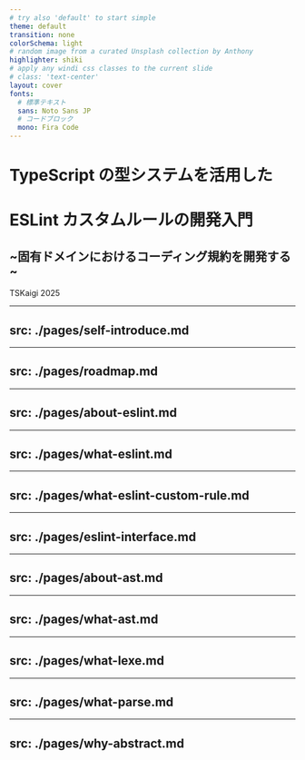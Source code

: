 ```yaml
---
# try also 'default' to start simple
theme: default
transition: none
colorSchema: light
# random image from a curated Unsplash collection by Anthony
highlighter: shiki
# apply any windi css classes to the current slide
# class: 'text-center'
layout: cover
fonts:
  # 標準テキスト
  sans: Noto Sans JP
  # コードブロック
  mono: Fira Code
---
```


# TypeScript の型システムを活用した
# ESLint カスタムルールの開発入門

## ~固有ドメインにおけるコーディング規約を開発する~

TSKaigi 2025

---
src: ./pages/self-introduce.md
---

---
src: ./pages/roadmap.md
---

---
src: ./pages/about-eslint.md
---

---
src: ./pages/what-eslint.md
---

---
src: ./pages/what-eslint-custom-rule.md
---

---
src: ./pages/eslint-interface.md
---

---
src: ./pages/about-ast.md
---

---
src: ./pages/what-ast.md
---

---
src: ./pages/what-lexe.md
---

---
src: ./pages/what-parse.md
---

---
src: ./pages/why-abstract.md
---
